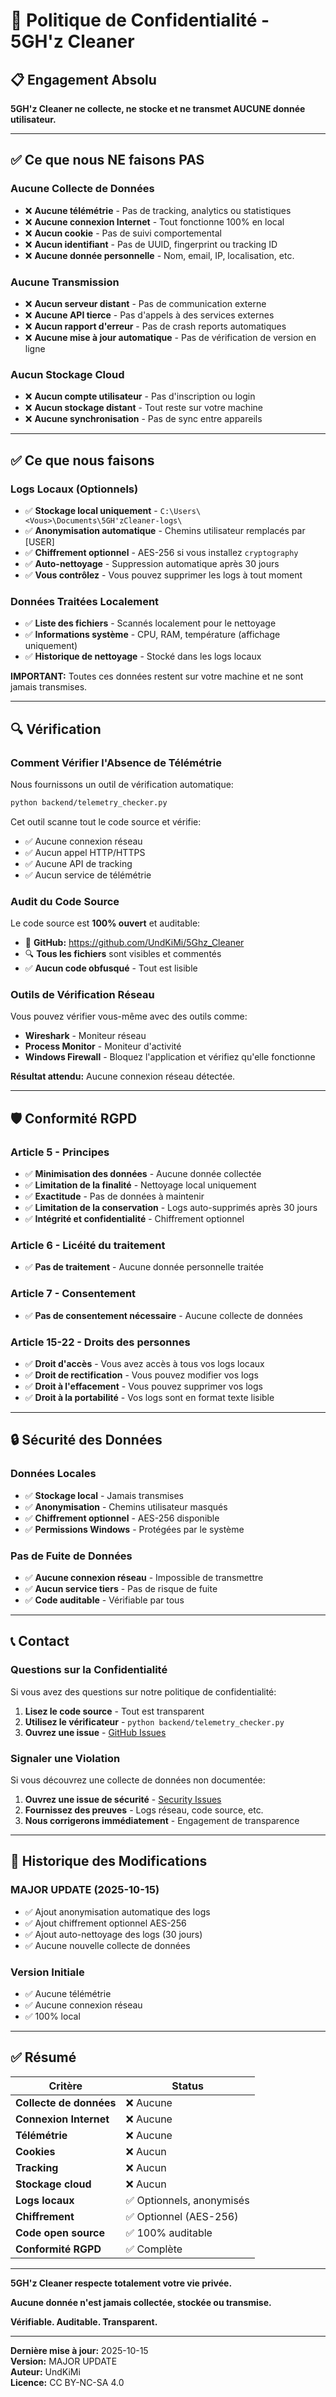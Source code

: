 # 🔐 Politique de Confidentialité - 5GH'z Cleaner

## 📋 Engagement Absolu

**5GH'z Cleaner ne collecte, ne stocke et ne transmet AUCUNE donnée utilisateur.**

---

## ✅ Ce que nous NE faisons PAS

### Aucune Collecte de Données
- ❌ **Aucune télémétrie** - Pas de tracking, analytics ou statistiques
- ❌ **Aucune connexion Internet** - Tout fonctionne 100% en local
- ❌ **Aucun cookie** - Pas de suivi comportemental
- ❌ **Aucun identifiant** - Pas de UUID, fingerprint ou tracking ID
- ❌ **Aucune donnée personnelle** - Nom, email, IP, localisation, etc.

### Aucune Transmission
- ❌ **Aucun serveur distant** - Pas de communication externe
- ❌ **Aucune API tierce** - Pas d'appels à des services externes
- ❌ **Aucun rapport d'erreur** - Pas de crash reports automatiques
- ❌ **Aucune mise à jour automatique** - Pas de vérification de version en ligne

### Aucun Stockage Cloud
- ❌ **Aucun compte utilisateur** - Pas d'inscription ou login
- ❌ **Aucun stockage distant** - Tout reste sur votre machine
- ❌ **Aucune synchronisation** - Pas de sync entre appareils

---

## ✅ Ce que nous faisons

### Logs Locaux (Optionnels)
- ✅ **Stockage local uniquement** - `C:\Users\<Vous>\Documents\5GH'zCleaner-logs\`
- ✅ **Anonymisation automatique** - Chemins utilisateur remplacés par [USER]
- ✅ **Chiffrement optionnel** - AES-256 si vous installez `cryptography`
- ✅ **Auto-nettoyage** - Suppression automatique après 30 jours
- ✅ **Vous contrôlez** - Vous pouvez supprimer les logs à tout moment

### Données Traitées Localement
- ✅ **Liste des fichiers** - Scannés localement pour le nettoyage
- ✅ **Informations système** - CPU, RAM, température (affichage uniquement)
- ✅ **Historique de nettoyage** - Stocké dans les logs locaux

**IMPORTANT:** Toutes ces données restent sur votre machine et ne sont jamais transmises.

---

## 🔍 Vérification

### Comment Vérifier l'Absence de Télémétrie

Nous fournissons un outil de vérification automatique:

```bash
python backend/telemetry_checker.py
```

Cet outil scanne tout le code source et vérifie:
- ✅ Aucune connexion réseau
- ✅ Aucun appel HTTP/HTTPS
- ✅ Aucune API de tracking
- ✅ Aucun service de télémétrie

### Audit du Code Source

Le code source est **100% ouvert** et auditable:
- 📖 **GitHub:** https://github.com/UndKiMi/5Ghz_Cleaner
- 🔍 **Tous les fichiers** sont visibles et commentés
- ✅ **Aucun code obfusqué** - Tout est lisible

### Outils de Vérification Réseau

Vous pouvez vérifier vous-même avec des outils comme:
- **Wireshark** - Moniteur réseau
- **Process Monitor** - Moniteur d'activité
- **Windows Firewall** - Bloquez l'application et vérifiez qu'elle fonctionne

**Résultat attendu:** Aucune connexion réseau détectée.

---

## 🛡️ Conformité RGPD

### Article 5 - Principes
- ✅ **Minimisation des données** - Aucune donnée collectée
- ✅ **Limitation de la finalité** - Nettoyage local uniquement
- ✅ **Exactitude** - Pas de données à maintenir
- ✅ **Limitation de la conservation** - Logs auto-supprimés après 30 jours
- ✅ **Intégrité et confidentialité** - Chiffrement optionnel

### Article 6 - Licéité du traitement
- ✅ **Pas de traitement** - Aucune donnée personnelle traitée

### Article 7 - Consentement
- ✅ **Pas de consentement nécessaire** - Aucune collecte de données

### Article 15-22 - Droits des personnes
- ✅ **Droit d'accès** - Vous avez accès à tous vos logs locaux
- ✅ **Droit de rectification** - Vous pouvez modifier vos logs
- ✅ **Droit à l'effacement** - Vous pouvez supprimer vos logs
- ✅ **Droit à la portabilité** - Vos logs sont en format texte lisible

---

## 🔒 Sécurité des Données

### Données Locales
- ✅ **Stockage local** - Jamais transmises
- ✅ **Anonymisation** - Chemins utilisateur masqués
- ✅ **Chiffrement optionnel** - AES-256 disponible
- ✅ **Permissions Windows** - Protégées par le système

### Pas de Fuite de Données
- ✅ **Aucune connexion réseau** - Impossible de transmettre
- ✅ **Aucun service tiers** - Pas de risque de fuite
- ✅ **Code auditable** - Vérifiable par tous

---

## 📞 Contact

### Questions sur la Confidentialité

Si vous avez des questions sur notre politique de confidentialité:
1. **Lisez le code source** - Tout est transparent
2. **Utilisez le vérificateur** - `python backend/telemetry_checker.py`
3. **Ouvrez une issue** - [GitHub Issues](https://github.com/UndKiMi/5Ghz_Cleaner/issues)

### Signaler une Violation

Si vous découvrez une collecte de données non documentée:
1. **Ouvrez une issue de sécurité** - [Security Issues](https://github.com/UndKiMi/5Ghz_Cleaner/security)
2. **Fournissez des preuves** - Logs réseau, code source, etc.
3. **Nous corrigerons immédiatement** - Engagement de transparence

---

## 📜 Historique des Modifications

### MAJOR UPDATE (2025-10-15)
- ✅ Ajout anonymisation automatique des logs
- ✅ Ajout chiffrement optionnel AES-256
- ✅ Ajout auto-nettoyage des logs (30 jours)
- ✅ Aucune nouvelle collecte de données

### Version Initiale
- ✅ Aucune télémétrie
- ✅ Aucune connexion réseau
- ✅ 100% local

---

## ✅ Résumé

| Critère | Status |
|---------|--------|
| **Collecte de données** | ❌ Aucune |
| **Connexion Internet** | ❌ Aucune |
| **Télémétrie** | ❌ Aucune |
| **Cookies** | ❌ Aucun |
| **Tracking** | ❌ Aucun |
| **Stockage cloud** | ❌ Aucun |
| **Logs locaux** | ✅ Optionnels, anonymisés |
| **Chiffrement** | ✅ Optionnel (AES-256) |
| **Code open source** | ✅ 100% auditable |
| **Conformité RGPD** | ✅ Complète |

---

**5GH'z Cleaner respecte totalement votre vie privée.**

**Aucune donnée n'est jamais collectée, stockée ou transmise.**

**Vérifiable. Auditable. Transparent.**

---

**Dernière mise à jour:** 2025-10-15  
**Version:** MAJOR UPDATE  
**Auteur:** UndKiMi  
**Licence:** CC BY-NC-SA 4.0
